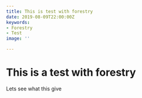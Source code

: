 ```yaml
---
title: This is test with forestry
date: 2019-08-09T22:00:00Z
keywords:
- Forestry
- Test
image: ''

---
```

# This is a test with forestry

Lets see what this give